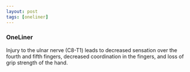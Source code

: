 ```yaml
---
layout: post
tags: [oneliner]
---
```



### OneLiner

Injury to the ulnar nerve (C8-T1) leads to decreased sensation over the fourth and fifth fingers, decreased coordination in the fingers, and loss of grip strength of the hand.
